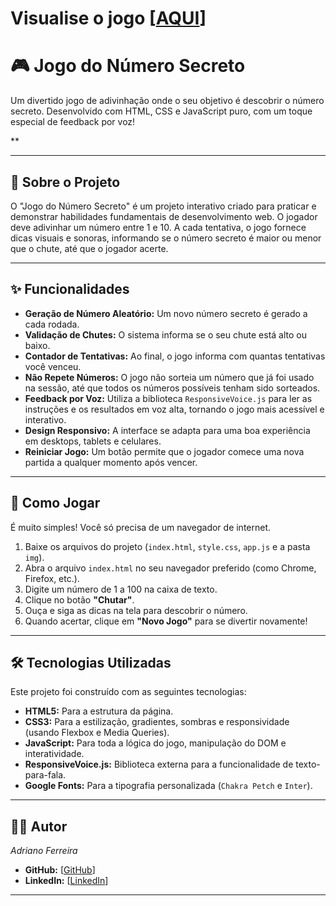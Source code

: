 # Visualise o jogo [[AQUI](https://jogo-seven-alpha-43.vercel.app/)]

# 🎮 Jogo do Número Secreto

Um divertido jogo de adivinhação onde o seu objetivo é descobrir o número secreto. Desenvolvido com HTML, CSS e JavaScript puro, com um toque especial de feedback por voz\!

**

-----

## 📜 Sobre o Projeto

O "Jogo do Número Secreto" é um projeto interativo criado para praticar e demonstrar habilidades fundamentais de desenvolvimento web. O jogador deve adivinhar um número entre 1 e 10. A cada tentativa, o jogo fornece dicas visuais e sonoras, informando se o número secreto é maior ou menor que o chute, até que o jogador acerte.

-----

## ✨ Funcionalidades

  * **Geração de Número Aleatório:** Um novo número secreto é gerado a cada rodada.
  * **Validação de Chutes:** O sistema informa se o seu chute está alto ou baixo.
  * **Contador de Tentativas:** Ao final, o jogo informa com quantas tentativas você venceu.
  * **Não Repete Números:** O jogo não sorteia um número que já foi usado na sessão, até que todos os números possíveis tenham sido sorteados.
  * **Feedback por Voz:** Utiliza a biblioteca `ResponsiveVoice.js` para ler as instruções e os resultados em voz alta, tornando o jogo mais acessível e interativo.
  * **Design Responsivo:** A interface se adapta para uma boa experiência em desktops, tablets e celulares.
  * **Reiniciar Jogo:** Um botão permite que o jogador comece uma nova partida a qualquer momento após vencer.

-----

## 🚀 Como Jogar

É muito simples\! Você só precisa de um navegador de internet.

1.  Baixe os arquivos do projeto (`index.html`, `style.css`, `app.js` e a pasta `img`).
2.  Abra o arquivo `index.html` no seu navegador preferido (como Chrome, Firefox, etc.).
3.  Digite um número de 1 a 100 na caixa de texto.
4.  Clique no botão **"Chutar"**.
5.  Ouça e siga as dicas na tela para descobrir o número.
6.  Quando acertar, clique em **"Novo Jogo"** para se divertir novamente\!

-----

## 🛠️ Tecnologias Utilizadas

Este projeto foi construído com as seguintes tecnologias:

  * **HTML5:** Para a estrutura da página.
  * **CSS3:** Para a estilização, gradientes, sombras e responsividade (usando Flexbox e Media Queries).
  * **JavaScript:** Para toda a lógica do jogo, manipulação do DOM e interatividade.
  * **ResponsiveVoice.js:** Biblioteca externa para a funcionalidade de texto-para-fala.
  * **Google Fonts:** Para a tipografia personalizada (`Chakra Petch` e `Inter`).

-----

## 👨‍💻 Autor

*Adriano Ferreira*

  * **GitHub:** [[GitHub](https://github.com/Adrianof1)]
  * **LinkedIn:** [[LinkedIn](https://www.linkedin.com/in/adriano-ferreira-8b227b11b/)]

-----
